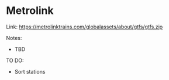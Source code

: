 # Metrolink

Link: https://metrolinktrains.com/globalassets/about/gtfs/gtfs.zip

Notes:
- TBD

TO DO:
- Sort stations